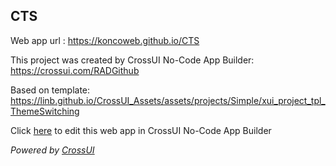 ## CTS
Web app url : https://koncoweb.github.io/CTS

This project was created by CrossUI No-Code App Builder: https://crossui.com/RADGithub

Based on template: https://linb.github.io/CrossUI_Assets/assets/projects/Simple/xui_project_tpl_ThemeSwitching

Click [here](https://crossui.com/RADGithub/#!from=github&owner=koncoweb&repo=CTS) to edit this web app in CrossUI No-Code App Builder

<i>Powered by [CrossUI](https://crossui.com)</i>
